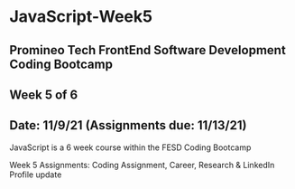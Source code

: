 # JavaScript-Week5

## Promineo Tech FrontEnd Software Development Coding Bootcamp 
## Week 5 of 6 
## Date:  11/9/21 (Assignments due:  11/13/21) 

JavaScript is a 6 week course within the FESD Coding Bootcamp

Week 5 Assignments:  Coding Assignment, Career, Research & LinkedIn Profile update
